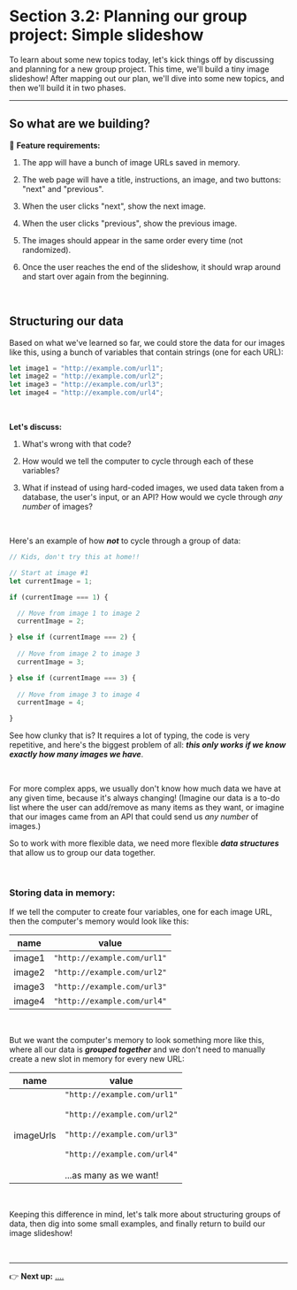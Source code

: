 # Section 3.2: Planning our group project: Simple slideshow   

To learn about some new topics today, let's kick things off by discussing and planning for a new group project. This time, we'll build a tiny image slideshow! After mapping out our plan, we'll dive into some new topics, and then we'll build it in two phases. 

<hr/>

## So what are we building?

:hammer: **Feature requirements:**

  1. The app will have a bunch of image URLs saved in memory.
 
  1. The web page will have a title, instructions, an image, and two buttons: "next" and "previous".

  1. When the user clicks "next", show the next image.

  1. When the user clicks "previous", show the previous image.

  1. The images should appear in the same order every time (not randomized).

  1. Once the user reaches the end of the slideshow, it should wrap around and start over again from the beginning. 

<br/>

## Structuring our data

Based on what we've learned so far, we could store the data for our images like this, using a bunch of variables that contain strings (one for each URL):

```javascript
let image1 = "http://example.com/url1";
let image2 = "http://example.com/url2";
let image3 = "http://example.com/url3";
let image4 = "http://example.com/url4";
``` 

<br/>

**Let's discuss:**
 
  1. What's wrong with that code?

  1. How would we tell the computer to cycle through each of these variables?

  1. What if instead of using hard-coded images, we used data taken from a database, the user's input, or an API? How would we cycle through *any number* of images?

<br/>

Here's an example of how ***not*** to cycle through a group of data:

```javascript
// Kids, don't try this at home!!

// Start at image #1
let currentImage = 1;

if (currentImage === 1) {

  // Move from image 1 to image 2
  currentImage = 2;

} else if (currentImage === 2) {
 
  // Move from image 2 to image 3
  currentImage = 3;

} else if (currentImage === 3) {
 
  // Move from image 3 to image 4
  currentImage = 4;

}
```

See how clunky that is? It requires a lot of typing, the code is very repetitive, and here's the biggest problem of all: ***this only works if we know exactly how many images we have***. 

<br/>

For more complex apps, we usually don't know how much data we have at any given time, because it's always changing! (Imagine our data is a to-do list where the user can add/remove as many items as they want, or imagine that our images came from an API that could send us *any number* of images.)

So to work with more flexible data, we need more flexible ***data structures*** that allow us to group our data together.


<br/>

### Storing data in memory:

If we tell the computer to create four variables, one for each image URL, then the computer's memory would look like this:

| name   | value |
|--------|-------|
| image1 | `"http://example.com/url1"` |
| image2 | `"http://example.com/url2"` |
| image3 | `"http://example.com/url3"` |
| image4 | `"http://example.com/url4"` |


<br/>

But we want the computer's memory to look something more like this, where all our data is ***grouped together*** and we don't need to manually create a new slot in memory for every new URL:

| name   | value |
|--------|-------|
| imageUrls | `"http://example.com/url1"`<br/><br/>`"http://example.com/url2"`<br/><br/>`"http://example.com/url3"`<br/><br/>`"http://example.com/url4"`<br/><br/> ...as many as we want! |

<br/>

Keeping this difference in mind, let's talk more about structuring groups of data, then dig into some small examples, and finally return to build our image slideshow!


<br/>
<hr/>

:point_right: **Next up:** [....](#)


